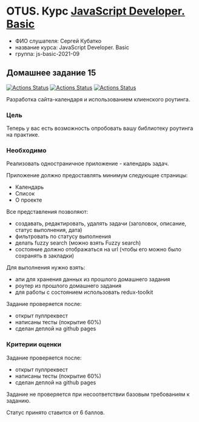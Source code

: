 # OTUS. Курс [JavaScript Developer. Basic](https://otus.ru/lessons/javascript-basic)

- ФИО слушателя: Сергей Кубатко
- название курса: JavaScript Developer. Basic
- группа: js-basic-2021-09

## Домашнее задание 15

[![Actions Status](https://github.com/skubatko/2021-09-otus-js-basic-Kubatko-hw15/workflows/PR%20Sanity%20Check/badge.svg)](https://github.com/skubatko/2021-09-otus-js-basic-Kubatko-hw15/actions)
[![Actions Status](https://github.com/skubatko/2021-09-otus-js-basic-Kubatko-hw15/workflows/coverage/badge.svg)](https://github.com/skubatko/2021-09-otus-js-basic-Kubatko-hw15/actions)
[![Actions Status](https://github.com/skubatko/2021-09-otus-js-basic-Kubatko-hw15/workflows/Deploy%20to%20GithubPages/badge.svg)](https://skubatko.github.io/2021-09-otus-js-basic-Kubatko-hw15)

Разработка сайта-календаря и использованием клиенского роутинга.

### Цель

Теперь у вас есть возможность опробовать вашу библиотеку роутинга на практике.

### Необходимо

Реализовать одностраничное приложение - календарь задач.

Приложение должно предоставлять минимум следующие страницы:

- Календарь
- Список
- О проекте

Все представления позволяют:

- создавать, редактировать, удалять задачи (заголовок, описание, статус выполнения, дата)
- фильтровать по статусу выполнения
- делать fuzzy search (можно взять Fuzzy search)
- состояние должно отображаться на url (чтобы его можно было сохранять в закладки)

Для выполнения нужно взять:

- апи для хранения данных из прошлого домашнего задания
- роутер из прошлого домашнего задания
- для работы с состоянием использовать redux-toolkit

Задание проверяется после:

- открыт пуллреквест
- написаны тесты (покрытие 60%)
- сделан деплой на github pages

### Критерии оценки

Задание проверяется после:

- открыт пуллреквест
- написаны тесты (покрытие 60%)
- сделан деплой на github pages

Задание не проверяется при несоответствии базовым требованиям к заданию.

Статус принято ставится от 6 баллов.
